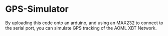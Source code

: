 # GPS-Simulator

By uploading this code onto an arduino, and using an MAX232 to connect to the serial port, you can simulate GPS tracking of the AOML XBT Network.
